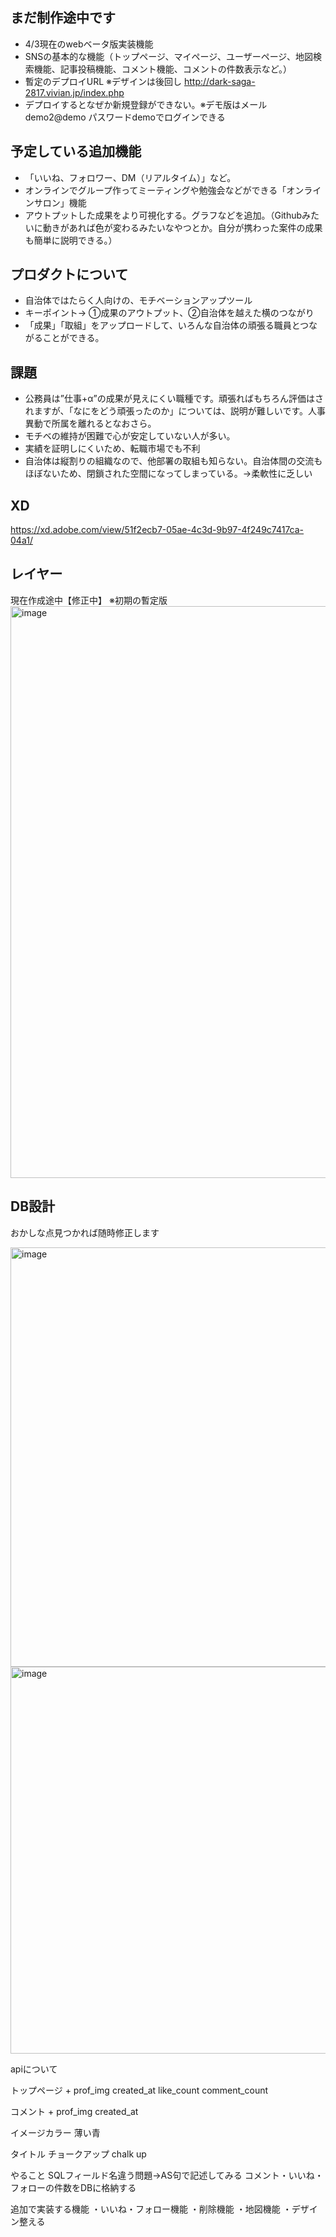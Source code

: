 ## まだ制作途中です
- 4/3現在のwebベータ版実装機能
- SNSの基本的な機能（トップページ、マイページ、ユーザーページ、地図検索機能、記事投稿機能、コメント機能、コメントの件数表示など。）
- 暫定のデプロイURL ※デザインは後回し
http://dark-saga-2817.vivian.jp/index.php
- デプロイするとなぜか新規登録ができない。※デモ版はメールdemo2@demo パスワードdemoでログインできる

## 予定している追加機能
- 「いいね、フォロワー、DM（リアルタイム）」など。
- オンラインでグループ作ってミーティングや勉強会などができる「オンラインサロン」機能
- アウトプットした成果をより可視化する。グラフなどを追加。（Githubみたいに動きがあれば色が変わるみたいなやつとか。自分が携わった案件の成果も簡単に説明できる。）


## プロダクトについて
- 自治体ではたらく人向けの、モチベーションアップツール
- キーポイント→ ①成果のアウトプット、②自治体を越えた横のつながり
- 「成果」「取組」をアップロードして、いろんな自治体の頑張る職員とつながることができる。

## 課題
- 公務員は”仕事+α”の成果が見えにくい職種です。頑張ればもちろん評価はされますが、「なにをどう頑張ったのか」については、説明が難しいです。人事異動で所属を離れるとなおさら。
- モチベの維持が困難で心が安定していない人が多い。
- 実績を証明しにくいため、転職市場でも不利
- 自治体は縦割りの組織なので、他部署の取組も知らない。自治体間の交流もほぼないため、閉鎖された空間になってしまっている。→柔軟性に乏しい

## XD
https://xd.adobe.com/view/51f2ecb7-05ae-4c3d-9b97-4f249c7417ca-04a1/

## レイヤー
現在作成途中【修正中】
※初期の暫定版
<img width="915" alt="image" src="https://user-images.githubusercontent.com/95999068/161111761-7b8dade6-f0a4-4db1-838e-67ebf82d9baa.png">


## DB設計
おかしな点見つかれば随時修正します

<img width="671" alt="image" src="https://user-images.githubusercontent.com/95999068/161110266-f1ae19e1-a338-4452-aae4-cd7755317b73.png">
<img width="619" alt="image" src="https://user-images.githubusercontent.com/95999068/161116830-7a332dab-3fa4-405e-b135-fc7eb1c39c42.png">



apiについて

トップページ
+
prof_img
created_at
like_count
comment_count

コメント
+
prof_img
created_at

イメージカラー
薄い青

タイトル
チョークアップ
chalk up



やること
SQLフィールド名違う問題→AS句で記述してみる
コメント・いいね・フォローの件数をDBに格納する

追加で実装する機能
・いいね・フォロー機能
・削除機能
・地図機能
・デザイン整える
